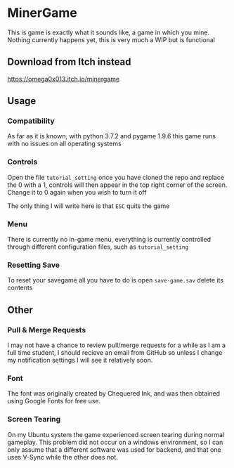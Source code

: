 # MinerGame
This is game is exactly what it sounds like, a game in which you mine. Nothing currently happens yet, this is very much a WIP but is functional

## Download from Itch instead
https://omega0x013.itch.io/minergame

## Usage
### Compatibility
As far as it is known, with python 3.7.2 and pygame 1.9.6 this game runs with no issues on all operating systems

### Controls
Open the file `tutorial_setting` once you have cloned the repo and replace the 0 with a 1, controls will then appear in the top right corner of the screen. Change it to 0 again when you wish to turn it off

The only thing I will write here is that `ESC` quits the game

### Menu
There is currently no in-game menu, everything is currently controlled through different configuration files, such as `tutorial_setting`

### Resetting Save
To reset your savegame all you have to do is open `save-game.sav` delete its contents

## Other
### Pull & Merge Requests
I may not have a chance to review pull/merge requests for a while as I am a full time student, I should recieve an email from GitHub so unless I change my notification settings I will see it relatively soon.

### Font
The font was originally created by Chequered Ink, and was then obtained using Google Fonts for free use.

### Screen Tearing
On my Ubuntu system the game experienced screen tearing during normal gameplay. This problem did not occur on a windows environment, so I can only assume that a different software was used for backend, and that one uses V-Sync while the other does not.
